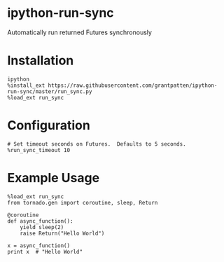 # ipython-run-sync
Automatically run returned Futures synchronously

# Installation
```
ipython
%install_ext https://raw.githubusercontent.com/grantpatten/ipython-run-sync/master/run_sync.py
%load_ext run_sync
```

# Configuration
```
# Set timeout seconds on Futures.  Defaults to 5 seconds.
%run_sync_timeout 10
```

# Example Usage
```
%load_ext run_sync
from tornado.gen import coroutine, sleep, Return

@coroutine
def async_function():
    yield sleep(2)
    raise Return("Hello World")

x = async_function()
print x  # "Hello World"
```
